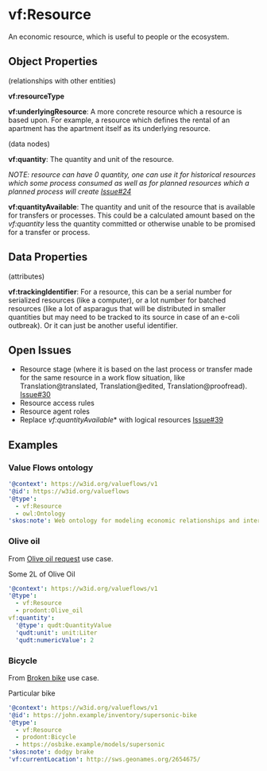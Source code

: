 # vf:Resource

An economic resource, which is useful to people or the ecosystem.

## Object Properties
(relationships with other entities)

**vf:resourceType**

**vf:underlyingResource**: A more concrete resource which a resource is based upon.  For example, a resource which defines the rental of an apartment has the apartment itself as its underlying resource.

(data nodes)

**vf:quantity**: The quantity and unit of the resource.

*NOTE: resource can have 0 quantity, one can use it for historical resources which some process consumed as well as for planned resources which a planned process will create [Issue#24](https://github.com/valueflows/resource/issues/24)*

**vf:quantityAvailable**:  The quantity and unit of the resource that is available for transfers or processes.  This could be a calculated amount based on the *vf:quantity* less the quantity committed or otherwise unable to be promised for a transfer or process.


## Data Properties
(attributes)

**vf:trackingIdentifier**: For a resource, this can be a serial number for serialized resources (like a computer), or a lot number for batched resources (like a lot of asparagus that will be distributed in smaller quantities but may need to be tracked to its source in case of an e-coli outbreak).  Or it can just be another useful identifier.

## Open Issues
* Resource stage (where it is based on the last process or transfer made for the same resource in a work flow situation, like Translation@translated, Translation@edited, Translation@proofread). [Issue#30](https://github.com/valueflows/resource/issues/30)
* Resource access rules
* Resource agent roles
* Replace *vf:quantityAvailable** with logical resources [Issue#39](https://github.com/valueflows/resource/issues/39)

## Examples

### Value Flows ontology

```yaml
'@context': https://w3id.org/valueflows/v1
'@id': https://w3id.org/valueflows
'@type':
  - vf:Resource
  - owl:Ontology
'skos:note': Web ontology for modeling economic relationships and interactions
```

### Olive oil
From [Olive oil request](https://github.com/valueflows/valueflows/blob/master/use-cases/olive-oil-request.md) use case.

Some 2L of Olive Oil

```yaml
'@context': https://w3id.org/valueflows/v1
'@type':
  - vf:Resource
  - prodont:Olive_oil
vf:quantity':
  '@type': qudt:QuantityValue
  'qudt:unit': unit:Liter
  'qudt:numericValue': 2
```

### Bicycle
From [Broken bike](https://github.com/valueflows/valueflows/blob/master/use-cases/broken-bike.md) use case.

Particular bike
```yaml
'@context': https://w3id.org/valueflows/v1
'@id': https://john.example/inventory/supersonic-bike
'@type':
  - vf:Resource
  - prodont:Bicycle
  - https://osbike.example/models/supersonic
'skos:note': dodgy brake
'vf:currentLocation': http://sws.geonames.org/2654675/
```
